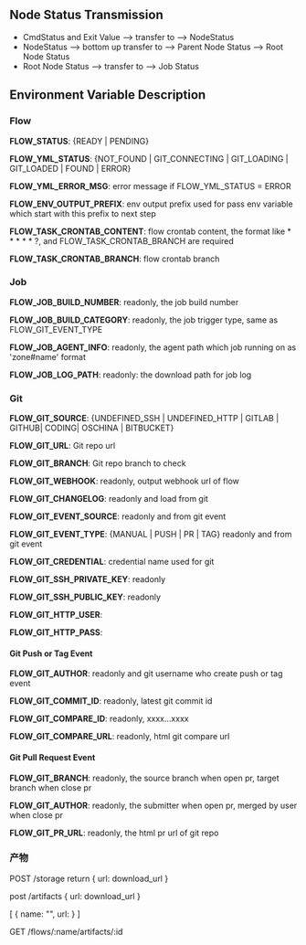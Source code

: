 ## Node Status Transmission

- CmdStatus and Exit Value --> transfer to --> NodeStatus
- NodeStatus --> bottom up transfer to --> Parent Node Status --> Root Node Status
- Root Node Status --> transfer to --> Job Status

## Environment Variable Description

### Flow

**FLOW_STATUS**: {READY | PENDING}

**FLOW_YML_STATUS**: {NOT_FOUND | GIT_CONNECTING | GIT_LOADING | GIT_LOADED | FOUND | ERROR}

**FLOW_YML_ERROR_MSG**: error message if FLOW_YML_STATUS = ERROR

**FLOW_ENV_OUTPUT_PREFIX**: env output prefix used for pass env variable which start with this prefix to next step

**FLOW_TASK_CRONTAB_CONTENT**: flow crontab content, the format like * * * * * ?,
 and FLOW_TASK_CRONTAB_BRANCH are required 

**FLOW_TASK_CRONTAB_BRANCH**: flow crontab branch


### Job

**FLOW_JOB_BUILD_NUMBER**: readonly, the job build number

**FLOW_JOB_BUILD_CATEGORY**: readonly, the job trigger type, same as FLOW_GIT_EVENT_TYPE 

**FLOW_JOB_AGENT_INFO**:  readonly, the agent path which job running on as 'zone#name' format

**FLOW_JOB_LOG_PATH**: readonly: the download path for job log

### Git 
        
**FLOW_GIT_SOURCE**: {UNDEFINED_SSH | UNDEFINED_HTTP | GITLAB | GITHUB| CODING| OSCHINA | BITBUCKET} 

**FLOW_GIT_URL**: Git repo url

**FLOW_GIT_BRANCH**: Git repo branch to check

**FLOW_GIT_WEBHOOK**: readonly, output webhook url of flow

**FLOW_GIT_CHANGELOG**: readonly and load from git

**FLOW_GIT_EVENT_SOURCE**: readonly and from git event

**FLOW_GIT_EVENT_TYPE**: {MANUAL | PUSH | PR | TAG} readonly and from git event
 
**FLOW_GIT_CREDENTIAL**: credential name used for git

**FLOW_GIT_SSH_PRIVATE_KEY**: readonly

**FLOW_GIT_SSH_PUBLIC_KEY**: readonly

**FLOW_GIT_HTTP_USER**:

**FLOW_GIT_HTTP_PASS**:

#### Git Push or Tag Event

**FLOW_GIT_AUTHOR**: readonly and git username who create push or tag event

**FLOW_GIT_COMMIT_ID**: readonly, latest git commit id

**FLOW_GIT_COMPARE_ID**: readonly, xxxx...xxxx

**FLOW_GIT_COMPARE_URL**: readonly, html git compare url

#### Git Pull Request Event

**FLOW_GIT_BRANCH**: readonly, the source branch when open pr, target branch when close pr

**FLOW_GIT_AUTHOR**: readonly, the submitter when open pr, merged by user when close pr
 
**FLOW_GIT_PR_URL**: readonly, the html pr url of git repo

### 产物

POST /storage
return 
{
  url: download_url
}

post /artifacts
{
  url: download_url
}



[
{
  name: "",
  url: 
}
]


GET /flows/:name/artifacts/:id